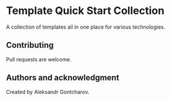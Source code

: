 # Template Quick Start Collection

A collection of templates all in one place for various technologies.

## Contributing
Pull requests are welcome. 

## Authors and acknowledgment

Created by Aleksandr Gontcharov.

